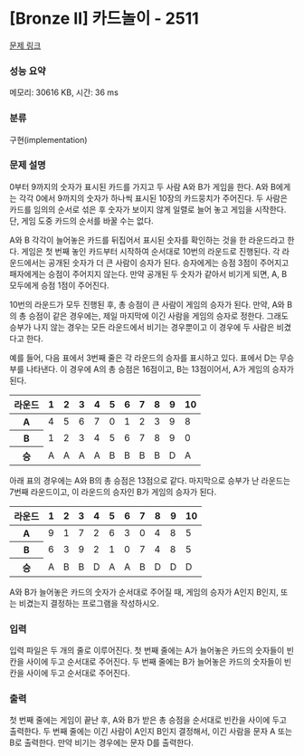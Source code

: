 # [Bronze II] 카드놀이 - 2511 

[문제 링크](https://www.acmicpc.net/problem/2511) 

### 성능 요약

메모리: 30616 KB, 시간: 36 ms

### 분류

구현(implementation)

### 문제 설명

<p style="user-select: auto;">0부터 9까지의 숫자가 표시된 카드를 가지고 두 사람 A와 B가 게임을 한다. A와 B에게는 각각 0에서 9까지의 숫자가 하나씩 표시된 10장의 카드뭉치가 주어진다. 두 사람은 카드를 임의의 순서로 섞은 후 숫자가 보이지 않게 일렬로 늘어  놓고 게임을 시작한다. 단, 게임 도중 카드의 순서를 바꿀 수는 없다.</p>

<p style="user-select: auto;">A와 B 각각이 늘어놓은 카드를 뒤집어서 표시된 숫자를 확인하는 것을 한 라운드라고 한다. 게임은 첫 번째 놓인 카드부터 시작하여 순서대로 10번의 라운드로 진행된다. 각 라운드에서는 공개된 숫자가 더 큰 사람이 승자가 된다. 승자에게는 승점 3점이 주어지고 패자에게는 승점이 주어지지 않는다. 만약 공개된 두 숫자가 같아서 비기게 되면, A, B 모두에게 승점 1점이 주어진다. </p>

<p style="user-select: auto;">10번의 라운드가 모두 진행된 후, 총 승점이 큰 사람이 게임의 승자가 된다. 만약, A와 B의 총 승점이 같은 경우에는, 제일 마지막에 이긴 사람을 게임의 승자로 정한다. 그래도 승부가 나지 않는 경우는 모든 라운드에서 비기는 경우뿐이고 이 경우에 두 사람은 비겼다고 한다.</p>

<p style="user-select: auto;">예를 들어, 다음 표에서 3번째 줄은 각 라운드의 승자를 표시하고 있다. 표에서 D는 무승부를 나타낸다. 이 경우에 A의 총 승점은 16점이고, B는 13점이어서, A가 게임의 승자가 된다. </p>

<table class="table table-bordered td-center th-center table-center-50" style="user-select: auto;">
	<thead style="user-select: auto;">
		<tr style="user-select: auto;">
			<th style="user-select: auto;">라운드</th>
			<th style="user-select: auto;">1</th>
			<th style="user-select: auto;">2</th>
			<th style="user-select: auto;">3</th>
			<th style="user-select: auto;">4</th>
			<th style="user-select: auto;">5</th>
			<th style="user-select: auto;">6</th>
			<th style="user-select: auto;">7</th>
			<th style="user-select: auto;">8</th>
			<th style="user-select: auto;">9</th>
			<th style="user-select: auto;">10</th>
		</tr>
	</thead>
	<tbody style="user-select: auto;">
		<tr style="user-select: auto;">
			<th style="user-select: auto;">A</th>
			<td style="user-select: auto;">4</td>
			<td style="user-select: auto;">5</td>
			<td style="user-select: auto;">6</td>
			<td style="user-select: auto;">7</td>
			<td style="user-select: auto;">0</td>
			<td style="user-select: auto;">1</td>
			<td style="user-select: auto;">2</td>
			<td style="user-select: auto;">3</td>
			<td style="user-select: auto;">9</td>
			<td style="user-select: auto;">8</td>
		</tr>
		<tr style="user-select: auto;">
			<th style="user-select: auto;">B</th>
			<td style="user-select: auto;">1</td>
			<td style="user-select: auto;">2</td>
			<td style="user-select: auto;">3</td>
			<td style="user-select: auto;">4</td>
			<td style="user-select: auto;">5</td>
			<td style="user-select: auto;">6</td>
			<td style="user-select: auto;">7</td>
			<td style="user-select: auto;">8</td>
			<td style="user-select: auto;">9</td>
			<td style="user-select: auto;">0</td>
		</tr>
		<tr style="user-select: auto;">
			<th style="user-select: auto;">승</th>
			<td style="user-select: auto;">A</td>
			<td style="user-select: auto;">A</td>
			<td style="user-select: auto;">A</td>
			<td style="user-select: auto;">A</td>
			<td style="user-select: auto;">B</td>
			<td style="user-select: auto;">B</td>
			<td style="user-select: auto;">B</td>
			<td style="user-select: auto;">B</td>
			<td style="user-select: auto;">D</td>
			<td style="user-select: auto;">A</td>
		</tr>
	</tbody>
</table>

<p style="user-select: auto;">아래 표의 경우에는 A와 B의 총 승점은 13점으로 같다. 마지막으로 승부가 난 라운드는 7번째 라운드이고, 이 라운드의 승자인 B가 게임의 승자가 된다. </p>

<table class="table table-bordered td-center th-center table-center-50" style="user-select: auto;">
	<thead style="user-select: auto;">
		<tr style="user-select: auto;">
			<th style="user-select: auto;">라운드</th>
			<th style="user-select: auto;">1</th>
			<th style="user-select: auto;">2</th>
			<th style="user-select: auto;">3</th>
			<th style="user-select: auto;">4</th>
			<th style="user-select: auto;">5</th>
			<th style="user-select: auto;">6</th>
			<th style="user-select: auto;">7</th>
			<th style="user-select: auto;">8</th>
			<th style="user-select: auto;">9</th>
			<th style="user-select: auto;">10</th>
		</tr>
	</thead>
	<tbody style="user-select: auto;">
		<tr style="user-select: auto;">
			<th style="user-select: auto;">A</th>
			<td style="user-select: auto;">9</td>
			<td style="user-select: auto;">1</td>
			<td style="user-select: auto;">7</td>
			<td style="user-select: auto;">2</td>
			<td style="user-select: auto;">6</td>
			<td style="user-select: auto;">3</td>
			<td style="user-select: auto;">0</td>
			<td style="user-select: auto;">4</td>
			<td style="user-select: auto;">8</td>
			<td style="user-select: auto;">5</td>
		</tr>
		<tr style="user-select: auto;">
			<th style="user-select: auto;">B</th>
			<td style="user-select: auto;">6</td>
			<td style="user-select: auto;">3</td>
			<td style="user-select: auto;">9</td>
			<td style="user-select: auto;">2</td>
			<td style="user-select: auto;">1</td>
			<td style="user-select: auto;">0</td>
			<td style="user-select: auto;">7</td>
			<td style="user-select: auto;">4</td>
			<td style="user-select: auto;">8</td>
			<td style="user-select: auto;">5</td>
		</tr>
		<tr style="user-select: auto;">
			<th style="user-select: auto;">승</th>
			<td style="user-select: auto;">A</td>
			<td style="user-select: auto;">B</td>
			<td style="user-select: auto;">B</td>
			<td style="user-select: auto;">D</td>
			<td style="user-select: auto;">A</td>
			<td style="user-select: auto;">A</td>
			<td style="user-select: auto;">B</td>
			<td style="user-select: auto;">D</td>
			<td style="user-select: auto;">D</td>
			<td style="user-select: auto;">D</td>
		</tr>
	</tbody>
</table>

<p style="user-select: auto;">A와 B가 늘어놓은 카드의 숫자가 순서대로 주어질 때, 게임의 승자가 A인지 B인지, 또는 비겼는지 결정하는 프로그램을 작성하시오.</p>

### 입력 

 <p style="user-select: auto;">입력 파일은 두 개의 줄로 이루어진다. 첫 번째 줄에는 A가 늘어놓은 카드의 숫자들이 빈칸을 사이에 두고 순서대로 주어진다. 두 번째 줄에는 B가 늘어놓은 카드의 숫자들이 빈칸을 사이에 두고 순서대로 주어진다. </p>

### 출력 

 <p style="user-select: auto;">첫 번째 줄에는 게임이 끝난 후, A와 B가 받은 총 승점을 순서대로 빈칸을 사이에 두고 출력한다. 두 번째 줄에는 이긴 사람이 A인지 B인지 결정해서, 이긴 사람을 문자 A 또는 B로 출력한다. 만약 비기는 경우에는 문자 D를 출력한다. </p>

